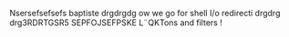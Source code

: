 Nsersefsefsefs baptiste drgdrgdg
ow we go for shell I/o redirecti
drgdrg
drg3RDRTGSR5 
SEPFOJSEFPSKE
L¨QKTons and filters !
